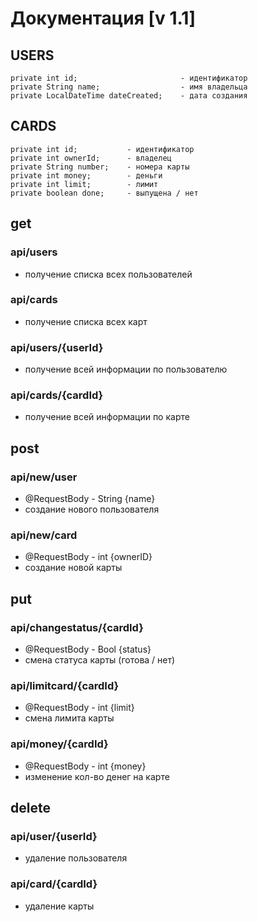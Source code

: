 # Документация [v 1.1]

## USERS
    private int id;                       - идентификатор
    private String name;                  - имя владельца
    private LocalDateTime dateCreated;    - дата создания

## CARDS
    private int id;           - идентификатор
    private int ownerId;      - владелец
    private String number;    - номера карты
    private int money;        - деньги
    private int limit;        - лимит
    private boolean done;     - выпущена / нет
    
    
## get
### api/users
- получение списка всех пользователей
### api/cards
- получение списка всех карт
### api/users/{userId}
- получение всей информации по пользователю
### api/cards/{cardId}
- получение всей информации по карте

## post
### api/new/user
- @RequestBody - String {name}
- создание нового пользователя
### api/new/card
- @RequestBody - int {ownerID}
- создание новой карты

## put
### api/changestatus/{cardId}
- @RequestBody - Bool {status}
- смена статуса карты (готова / нет)
### api/limitcard/{cardId}
- @RequestBody - int {limit}
- смена лимита карты
### api/money/{cardId}
- @RequestBody - int {money}
- изменение кол-во денег на карте

## delete
### api/user/{userId}
- удаление пользователя
### api/card/{cardId}
- удаление карты
